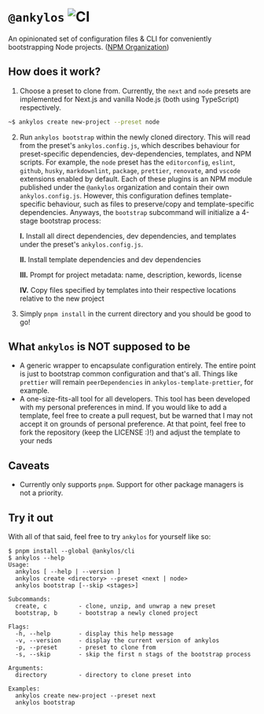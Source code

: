 # `@ankylos` ![CI](https://github.com/safinsingh/ankylos/workflows/CI/badge.svg)

An opinionated set of configuration files & CLI for conveniently bootstrapping
Node projects. ([NPM Organization](https://www.npmjs.com/org/ankylos))

## How does it work?

1. Choose a preset to clone from. Currently, the `next` and `node` presets are
   implemented for Next.js and vanilla Node.js (both using TypeScript)
   respectively.

```sh
~$ ankylos create new-project --preset node
```

2. Run `ankylos bootstrap` within the newly cloned directory. This will read
   from the preset's `ankylos.config.js`, which describes behaviour for
   preset-specific dependencies, dev-dependencies, templates, and NPM scripts.
   For example, the `node` preset has the `editorconfig`, `eslint`, `github`,
   `husky`, `markdownlint`, `package`, `prettier`, `renovate`, and `vscode`
   extensions enabled by default. Each of these plugins is an NPM module
   published under the `@ankylos` organization and contain their own
   `ankylos.config.js`. However, this configuration defines template-specific
   behaviour, such as files to preserve/copy and template-specific dependencies.
   Anyways, the `bootstrap` subcommand will initialize a 4-stage bootstrap
   process:

   **I.** Install all direct dependencies, dev dependencies, and templates under
   the preset's `ankylos.config.js`.

   **II.** Install template dependencies and dev dependencies

   **III.** Prompt for project metadata: name, description, kewords, license

   **IV.** Copy files specified by templates into their respective locations
   relative to the new project

3. Simply `pnpm install` in the current directory and you should be good to go!

## What `ankylos` is NOT supposed to be

- A generic wrapper to encapsulate configuration entirely. The entire point is
  just to bootstrap common configuration and that's all. Things like `prettier`
  will remain `peerDependencies` in `ankylos-template-prettier`, for example.
- A one-size-fits-all tool for all developers. This tool has been developed with
  my personal preferences in mind. If you would like to add a template, feel
  free to create a pull request, but be warned that I may not accept it on
  grounds of personal preference. At that point, feel free to fork the
  repository (keep the LICENSE :)!) and adjust the template to your neds

## Caveats

- Currently only supports `pnpm`. Support for other package managers is not a
  priority.

## Try it out

With all of that said, feel free to try `ankylos` for yourself like so:

```
$ pnpm install --global @ankylos/cli
$ ankylos --help
Usage:
  ankylos [ --help | --version ]
  ankylos create <directory> --preset <next | node>
  ankylos bootstrap [--skip <stages>]

Subcommands:
  create, c         - clone, unzip, and unwrap a new preset
  bootstrap, b      - bootstrap a newly cloned project

Flags:
  -h, --help        - display this help message
  -v, --version     - display the current version of ankylos
  -p, --preset      - preset to clone from
  -s, --skip        - skip the first n stags of the bootstrap process

Arguments:
  directory         - directory to clone preset into

Examples:
  ankylos create new-project --preset next
  ankylos bootstrap
```

